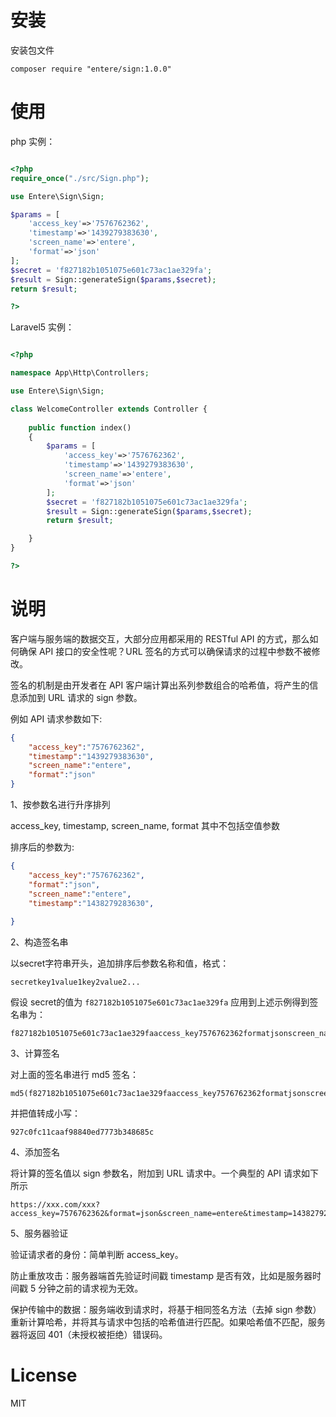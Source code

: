 # 安装

 安装包文件

  ```shell
  composer require "entere/sign:1.0.0"
  ```

# 使用

php 实例：

```php

<?php
require_once("./src/Sign.php");

use Entere\Sign\Sign;

$params = [
    'access_key'=>'7576762362',
    'timestamp'=>'1439279383630',
    'screen_name'=>'entere',
    'format'=>'json'
];
$secret = 'f827182b1051075e601c73ac1ae329fa';
$result = Sign::generateSign($params,$secret);
return $result;

?>

```


Laravel5 实例：


```php

<?php 

namespace App\Http\Controllers;

use Entere\Sign\Sign;

class WelcomeController extends Controller {
    
    public function index()
    {
        $params = [
            'access_key'=>'7576762362',
            'timestamp'=>'1439279383630',
            'screen_name'=>'entere',
            'format'=>'json'
        ];
        $secret = 'f827182b1051075e601c73ac1ae329fa';
        $result = Sign::generateSign($params,$secret);
        return $result;

    }
}

?>

```




# 说明
客户端与服务端的数据交互，大部分应用都采用的 RESTful API 的方式，那么如何确保 API 接口的安全性呢？URL 签名的方式可以确保请求的过程中参数不被修改。

签名的机制是由开发者在 API 客户端计算出系列参数组合的哈希值，将产生的信息添加到 URL 请求的 sign 参数。

例如 API 请求参数如下:

```json
{
    "access_key":"7576762362",
    "timestamp":"1439279383630",
    "screen_name":"entere",
    "format":"json"
}
```

1、按参数名进行升序排列 

access_key, timestamp, screen_name, format 其中不包括空值参数

排序后的参数为:

```json
{
    "access_key":"7576762362",
    "format":"json",
    "screen_name":"entere",
    "timestamp":"1438279283630",
    
}
```

2、构造签名串 

以secret字符串开头，追加排序后参数名称和值，格式：
    
    secretkey1value1key2value2...
    
    
假设 secret的值为 `f827182b1051075e601c73ac1ae329fa` 应用到上述示例得到签名串为：

    f827182b1051075e601c73ac1ae329faaccess_key7576762362formatjsonscreen_nameenteretimestamp1438279283630



3、计算签名 

对上面的签名串进行 md5 签名：

    md5(f827182b1051075e601c73ac1ae329faaccess_key7576762362formatjsonscreen_nameenteretimestamp1438279283630)

并把值转成小写：

    927c0fc11caaf98840ed7773b348685c

4、添加签名 

将计算的签名值以 sign 参数名，附加到 URL 请求中。一个典型的 API 请求如下所示

    https://xxx.com/xxx?access_key=7576762362&format=json&screen_name=entere&timestamp=1438279283630&sign=927c0fc11caaf98840ed7773b348685c


5、服务器验证

验证请求者的身份：简单判断 access_key。

防止重放攻击：服务器端首先验证时间戳 timestamp 是否有效，比如是服务器时间戳 5 分钟之前的请求视为无效。

保护传输中的数据：服务端收到请求时，将基于相同签名方法（去掉 sign 参数）重新计算哈希，并将其与请求中包括的哈希值进行匹配。如果哈希值不匹配，服务器将返回 401（未授权被拒绝）错误码。




# License

MIT